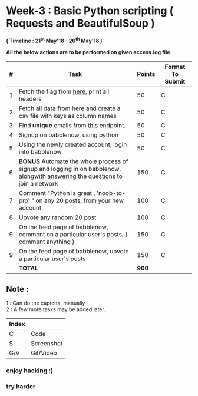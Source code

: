 # Week-3 : Basic Python scripting ( Requests and BeautifulSoup )

**( Timeline : 21<sup>st</sup> May'18 - 26<sup>th</sup> May'18 )**
 
 **All the below actions are to be performed on given access.log file**

|#| Task		| Points	|	Format To Submit	|
|--| ------------- 	| -------------	|	-------------------		|
|1| Fetch the flag from [here](http://www.mocky.io/v2/5b026eb43000007a00cee110), print all headers  | 50  |	C	|
|2| Fetch all data from [here](https://jsonplaceholder.typicode.com/posts) and create a csv file with keys as column names   | 50  |	C	|
|3| Find **unique** emails from [this](https://jsonplaceholder.typicode.com/comments) endpoint. | 50  |	C	|
|4| Signup on babblenow, using python  | 50  |	C	|
|5| Using the newly created account, login into babblenow  | 50  |	C	|
|6| **BONUS** Automate the whole process of  signup and logging in on babblenow, alongwith answering the questions to join a network | 150  |	C	|
|7| Comment "Python is great , 'noob-to-pro' " on any 20 posts, from your new account  | 100  |		C	|
|8| Upvote any random 20 post  | 100  |		C	|
|9| On the feed page of babblenow, comment on a particular user's posts, ( comment anything )  | 150  |		C	|
|9| On the feed page of babblenow, upvote a particular user's posts | 150  |		C	|
|| **TOTAL** 	| **900**	|


## Note :

1 : Can do the captcha, manually <br>
2 : A few more tasks may be added later.



Index	|	|
--------|-------|
C	| Code	|
S	| Screenshot	|
G/V	| Gif/Video	|



### enjoy hacking :)
### try harder
